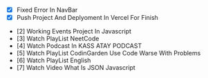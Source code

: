 - [x] Fixed Error In NavBar
- [x] Push Project And Deplyoment In Vercel For Finish
- [2] Working Events Project In Javascript
- [3] Watch PlayList NeetCode
- [4] Watch Podcast In KASS ATAY PODCAST
- [5] Watch PlayList CodinGarden Use Code Warse With Problems
- [6] Watch PlayList English
- [7] Watch Video What Is JSON Javascript
